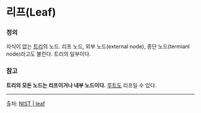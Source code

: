 # 리프(Leaf)

### 정의
자식이 없는 [트리](https://github.com/river20s/TIL/blob/main/Algorithms/%ED%8A%B8%EB%A6%AC.md)의 노드. 리프 노드, 외부 노드(external node), 종단 노드(termianl node)라고도 불린다. 트리의 일부이다.

### 참고
**트리의 모든 노드는 리프이거나 내부 노드이다.** [루트도](https://github.com/river20s/TIL/blob/main/Algorithms/%EB%A3%A8%ED%8A%B8.md) 리프일 수 있다.

---
출처: [NIST | leaf](https://xlinux.nist.gov/dads/HTML/leaf.html)
